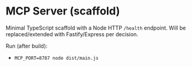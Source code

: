 # MCP Server (scaffold)

Minimal TypeScript scaffold with a Node HTTP `/health` endpoint. Will be replaced/extended with Fastify/Express per decision.

Run (after build):
- `MCP_PORT=8787 node dist/main.js`

